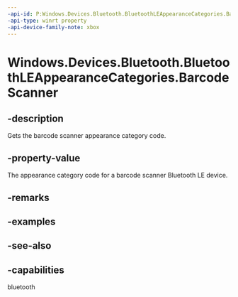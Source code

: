 ```yaml
---
-api-id: P:Windows.Devices.Bluetooth.BluetoothLEAppearanceCategories.BarcodeScanner
-api-type: winrt property
-api-device-family-note: xbox
---
```


<!-- Property syntax
public ushort BarcodeScanner { get; }
-->

# Windows.Devices.Bluetooth.BluetoothLEAppearanceCategories.BarcodeScanner

## -description
Gets the barcode scanner appearance category code.

## -property-value
The appearance category code for a barcode scanner Bluetooth LE device.

## -remarks

## -examples

## -see-also

## -capabilities
bluetooth
